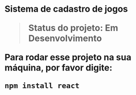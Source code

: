 <h1>Sistema de cadastro de jogos</n1>

> Status do projeto: Em Desenvolvimento

Para rodar esse projeto na sua máquina, por favor digite:

```
npm install react
```
